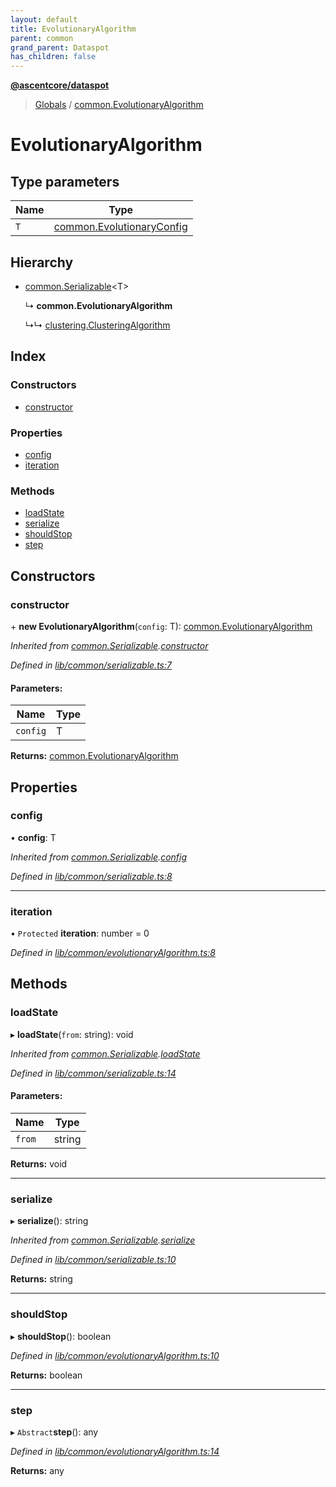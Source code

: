 ```yaml
---
layout: default
title: EvolutionaryAlgorithm
parent: common
grand_parent: Dataspot
has_children: false
---
```


**[@ascentcore/dataspot](../README.md)**

> [Globals](../globals.md) / [common.EvolutionaryAlgorithm](common_evolutionaryalgorithm)

# EvolutionaryAlgorithm

## Type parameters

Name | Type |
------ | ------ |
`T` | [common.EvolutionaryConfig](common_evolutionaryconfig) |

## Hierarchy

* [common.Serializable](common_serializable)\<T>

  ↳ **common.EvolutionaryAlgorithm**

  ↳↳ [clustering.ClusteringAlgorithm](clustering_clusteringalgorithm)

## Index

### Constructors

* [constructor](common_evolutionaryalgorithm#constructor)

### Properties

* [config](common_evolutionaryalgorithm#config)
* [iteration](common_evolutionaryalgorithm#iteration)

### Methods

* [loadState](common_evolutionaryalgorithm#loadstate)
* [serialize](common_evolutionaryalgorithm#serialize)
* [shouldStop](common_evolutionaryalgorithm#shouldstop)
* [step](common_evolutionaryalgorithm#step)

## Constructors

### constructor

\+ **new EvolutionaryAlgorithm**(`config`: T): [common.EvolutionaryAlgorithm](common_evolutionaryalgorithm)

*Inherited from [common.Serializable](common_serializable).[constructor](common_serializable#constructor)*

*Defined in [lib/common/serializable.ts:7](https://github.com/ascentcore/dataspot/blob/a358cc9/lib/common/serializable.ts#L7)*

#### Parameters:

Name | Type |
------ | ------ |
`config` | T |

**Returns:** [common.EvolutionaryAlgorithm](common_evolutionaryalgorithm)

## Properties

### config

•  **config**: T

*Inherited from [common.Serializable](common_serializable).[config](common_serializable#config)*

*Defined in [lib/common/serializable.ts:8](https://github.com/ascentcore/dataspot/blob/a358cc9/lib/common/serializable.ts#L8)*

___

### iteration

• `Protected` **iteration**: number = 0

*Defined in [lib/common/evolutionaryAlgorithm.ts:8](https://github.com/ascentcore/dataspot/blob/a358cc9/lib/common/evolutionaryAlgorithm.ts#L8)*

## Methods

### loadState

▸ **loadState**(`from`: string): void

*Inherited from [common.Serializable](common_serializable).[loadState](common_serializable#loadstate)*

*Defined in [lib/common/serializable.ts:14](https://github.com/ascentcore/dataspot/blob/a358cc9/lib/common/serializable.ts#L14)*

#### Parameters:

Name | Type |
------ | ------ |
`from` | string |

**Returns:** void

___

### serialize

▸ **serialize**(): string

*Inherited from [common.Serializable](common_serializable).[serialize](common_serializable#serialize)*

*Defined in [lib/common/serializable.ts:10](https://github.com/ascentcore/dataspot/blob/a358cc9/lib/common/serializable.ts#L10)*

**Returns:** string

___

### shouldStop

▸ **shouldStop**(): boolean

*Defined in [lib/common/evolutionaryAlgorithm.ts:10](https://github.com/ascentcore/dataspot/blob/a358cc9/lib/common/evolutionaryAlgorithm.ts#L10)*

**Returns:** boolean

___

### step

▸ `Abstract`**step**(): any

*Defined in [lib/common/evolutionaryAlgorithm.ts:14](https://github.com/ascentcore/dataspot/blob/a358cc9/lib/common/evolutionaryAlgorithm.ts#L14)*

**Returns:** any
